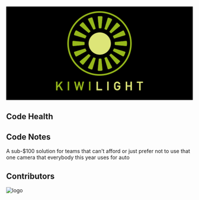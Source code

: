 ![logo](https://github.com/FRC-3695/2021-Vision---KiwiLight/blob/master/KiwiLogo.png?raw=true)
## Code Health

## Code Notes
A sub-$100 solution for teams that can't afford or just prefer not to use that one camera that everybody this year uses for auto
## Contributors

![logo](https://github.com/FRC-3695/2023-Season---Crescendo/blob/master/Logo.jpeg?raw=true)
